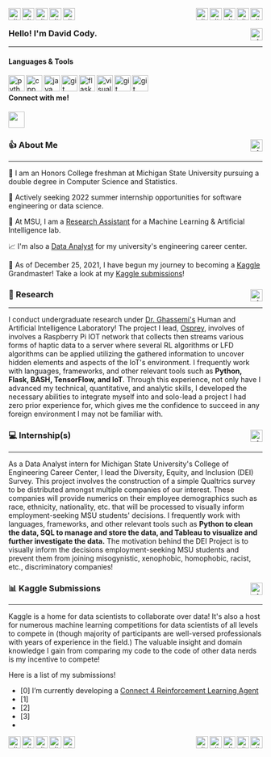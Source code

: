&nbsp;
<img align="left" alt="git" width="24px" src="https://user-images.githubusercontent.com/67522964/147622794-a9972e36-4c48-4df1-a22a-22f6c438d6ae.png" /> 
<img align="left" alt="git" width="24px" src="https://user-images.githubusercontent.com/67522964/147622797-cbda5e5f-ee49-4c0c-9bcb-b4f667182407.png" /> 
<img align="left" alt="git" width="24px" src="https://user-images.githubusercontent.com/67522964/147622799-f3d773be-5bf8-4478-b1fb-eba59496e4ce.png" /> 
<img align="left" alt="git" width="24px" src="https://user-images.githubusercontent.com/67522964/147622803-e49a98fa-d747-4eb8-bed3-ad756ab6a54c.png" /> 
<img align="left" alt="git" width="24px" src="https://user-images.githubusercontent.com/67522964/147622784-7932bb50-682a-4f39-a556-f5a25f08bf4d.png" /> 
<img align="right" alt="git" width="24px" src="https://user-images.githubusercontent.com/67522964/147622267-4c51c627-8e1e-4a4e-a31c-8d1e50efbf02.gif" /> 
<img align="right" alt="git" width="24px" src="https://user-images.githubusercontent.com/67522964/147622268-79b9d41d-73b3-4900-8ab2-3221d79a7bdc.gif" /> 
<img align="right" alt="git" width="24px" src="https://user-images.githubusercontent.com/67522964/147622271-b7d15319-a28a-4eac-b163-1576a1fd857b.gif" /> 
<img align="right" alt="git" width="24px" src="https://user-images.githubusercontent.com/67522964/147622277-37fc39f9-4402-407f-bc56-e95f8f680cf2.gif" /> 
<img align="right" alt="git" width="24px" src="https://user-images.githubusercontent.com/67522964/147622280-5415802a-9ba2-4c09-be56-aad00b64e1e0.gif" /> 

### Hello! I'm David Cody. <img align="right" alt="git" width="24px" src="https://user-images.githubusercontent.com/67522964/147615459-a2376c05-9da9-4c81-bcfa-d0436df92024.png" /> 

---
#### Languages & Tools 

<img align="left" alt="python" width="32px" src="https://unpkg.com/simple-icons@v6/icons/python.svg" /> <img align="left" alt="cpp" width="32px" src="https://unpkg.com/simple-icons@v6/icons/cplusplus.svg" /> <img align="left" alt="java" width="32px" src="https://unpkg.com/simple-icons@v6/icons/java.svg" /> <img align="left" alt="git" width="32px" src="https://unpkg.com/simple-icons@v6/icons/mysql.svg" /> <img align="left" alt="flask" width="32px" src="https://unpkg.com/simple-icons@v6/icons/flask.svg" /> <img align="left" alt="visual-studio-code" width="32px" src="https://unpkg.com/simple-icons@v6/icons/visualstudiocode.svg" /> <img align="left" alt="git" width="32px" src="https://unpkg.com/simple-icons@v6/icons/git.svg" /> <img align="left" alt="git" width="32px" src="https://unpkg.com/simple-icons@v6/icons/github.svg" />

&nbsp;
#### Connect with me! 
[<img height="32" width="32" src="https://unpkg.com/simple-icons@v6/icons/linkedin.svg" />](https://www.linkedin.com/in/davidcodylingan/)

### 👍 About Me <img align="right" alt="git" width="24px" src="https://user-images.githubusercontent.com/67522964/147623227-9dbfbed3-bd34-46d7-9a02-ca11fff50add.png" /> 
---
📕 I am an Honors College freshman at Michigan State University pursuing a double degree in Computer Science and Statistics.

🔭 Actively seeking 2022 summer internship opportunities for software engineering or data science. 

🤖 At MSU, I am a [Research Assistant](https://github.com/BumbleIV/BumbleIV#research) for a Machine Learning & Artificial Intelligence lab.

📈 I'm also a [Data Analyst](https://github.com/BumbleIV/BumbleIV#internships) for my university's engineering career center. 

🌱 As of December 25, 2021, I have begun my journey to becoming a [Kaggle](https://www.kaggle.com/competitions) Grandmaster! Take a look at my [Kaggle submissions](https://github.com/BumbleIV/BumbleIV#kaggle-submissions)!

### 🔬 Research <img align="right" alt="git" width="24px" src="https://user-images.githubusercontent.com/67522964/147615459-a2376c05-9da9-4c81-bcfa-d0436df92024.png" /> 
---
I conduct undergraduate research under [Dr. Ghassemi's](https://www.linkedin.com/in/mohammad-ghassemi-401a843/) Human and Artificial Intelligence Laboratory! The project I lead, [Osprey](https://github.com/BumbleIV/osprey), involves of involves a Raspberry Pi IOT network that collects then streams various forms of haptic data to a server where several RL algorithms or LFD algorithms can be applied utilizing the gathered information to uncover hidden elements and aspects of the IoT's environment. I frequently work with languages, frameworks, and other relevant tools such as **Python, Flask, BASH, TensorFlow, and IoT**. Through this experience, not only have I advanced my technical, quantitative, and analytic skills, I developed the necessary abilities to integrate myself into and solo-lead a project I had zero prior experience for, which gives me the confidence to succeed in any foreign environment I may not be familiar with.

### 💻 Internship(s) <img align="right" alt="git" width="24px" src="https://user-images.githubusercontent.com/67522964/147623227-9dbfbed3-bd34-46d7-9a02-ca11fff50add.png" /> 
---
As a Data Analyst intern for Michigan State University's College of Engineering Career Center, I lead the Diversity, Equity, and Inclusion (DEI) Survey. This project involves the construction of a simple Qualtrics survey to be distributed amongst multiple companies of our interest. These companies will provide numerics on their employee demographics such as race, ethnicity, nationality, etc. that will be processed to visually inform employment-seeking MSU students' decisions. I frequently work with languages, frameworks, and other relevant tools such as **Python to clean the data, SQL to manage and store the data, and Tableau to visualize and further investigate the data.** The motivation behind the DEI Project is to visually inform the decisions employment-seeking MSU students and prevent them from joining misogynistic, xenophobic, homophobic, racist, etc., discriminatory companies!

### 📊 Kaggle Submissions <img align="right" alt="git" width="24px" src="https://user-images.githubusercontent.com/67522964/147615459-a2376c05-9da9-4c81-bcfa-d0436df92024.png" /> 
---
Kaggle is a home for data scientists to collaborate over data! It's also a host for numerous machine learning competitions for data scientists of all levels to compete in (though majority of participants are well-versed professionals with years of experience in the field.) The valuable insight and domain knowledge I gain from comparing my code to the code of other data nerds is my incentive to compete! 

Here is a list of my submissions!
- [0] I’m currently developing a [Connect 4 Reinforcement Learning Agent]()
- [1]
- [2]
- [3]
- 
<img align="left" alt="git" width="24px" src="https://user-images.githubusercontent.com/67522964/147622794-a9972e36-4c48-4df1-a22a-22f6c438d6ae.png" /> 
<img align="left" alt="git" width="24px" src="https://user-images.githubusercontent.com/67522964/147622797-cbda5e5f-ee49-4c0c-9bcb-b4f667182407.png" /> 
<img align="left" alt="git" width="24px" src="https://user-images.githubusercontent.com/67522964/147622799-f3d773be-5bf8-4478-b1fb-eba59496e4ce.png" /> 
<img align="left" alt="git" width="24px" src="https://user-images.githubusercontent.com/67522964/147622803-e49a98fa-d747-4eb8-bed3-ad756ab6a54c.png" /> 
<img align="left" alt="git" width="24px" src="https://user-images.githubusercontent.com/67522964/147622784-7932bb50-682a-4f39-a556-f5a25f08bf4d.png" /> 

<img align="right" alt="git" width="24px" src="https://user-images.githubusercontent.com/67522964/147622267-4c51c627-8e1e-4a4e-a31c-8d1e50efbf02.gif" /> 
<img align="right" alt="git" width="24px" src="https://user-images.githubusercontent.com/67522964/147622268-79b9d41d-73b3-4900-8ab2-3221d79a7bdc.gif" /> 
<img align="right" alt="git" width="24px" src="https://user-images.githubusercontent.com/67522964/147622271-b7d15319-a28a-4eac-b163-1576a1fd857b.gif" /> 
<img align="right" alt="git" width="24px" src="https://user-images.githubusercontent.com/67522964/147622277-37fc39f9-4402-407f-bc56-e95f8f680cf2.gif" /> 
<img align="right" alt="git" width="24px" src="https://user-images.githubusercontent.com/67522964/147622280-5415802a-9ba2-4c09-be56-aad00b64e1e0.gif" /> 
